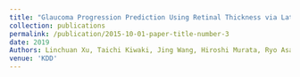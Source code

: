 ```yaml
---
title: "Glaucoma Progression Prediction Using Retinal Thickness via Latent Space Linear Regression"
collection: publications
permalink: /publication/2015-10-01-paper-title-number-3
date: 2019
Authors: Linchuan Xu, Taichi Kiwaki, Jing Wang, Hiroshi Murata, Ryo Asaoka, Kenji Yamanishi
venue: 'KDD'
---
```

